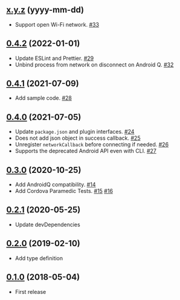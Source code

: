 ## [x.y.z](https://github.com/sushichop/cordova-plugin-wifi-manager/releases/tag/x.y.z) (yyyy-mm-dd)

- Support open Wi-Fi network. [#33](https://github.com/sushichop/cordova-plugin-wifi-manager/pull/33)


## [0.4.2](https://github.com/sushichop/cordova-plugin-wifi-manager/releases/tag/0.4.2) (2022-01-01)

- Update ESLint and Prettier. [#29](https://github.com/sushichop/cordova-plugin-wifi-manager/pull/29)
- Unbind process from network on disconnect on Android Q. [#32](https://github.com/sushichop/cordova-plugin-wifi-manager/pull/32)

## [0.4.1](https://github.com/sushichop/cordova-plugin-wifi-manager/releases/tag/0.4.1) (2021-07-09)

- Add sample code. [#28](https://github.com/sushichop/cordova-plugin-wifi-manager/pull/28)

## [0.4.0](https://github.com/sushichop/cordova-plugin-wifi-manager/releases/tag/0.4.0) (2021-07-05)

- Update `package.json` and plugin interfaces. [#24](https://github.com/sushichop/cordova-plugin-wifi-manager/pull/24)
- Does not add json object in success callback. [#25](https://github.com/sushichop/cordova-plugin-wifi-manager/pull/25)
- Unregister `networkCallback` before connecting if needed. [#26](https://github.com/sushichop/cordova-plugin-wifi-manager/pull/26)
- Supports the deprecated Android API even with CLI. [#27](https://github.com/sushichop/cordova-plugin-wifi-manager/pull/27)

## [0.3.0](https://github.com/sushichop/cordova-plugin-wifi-manager/tree/0.3.0) (2020-10-25)

- Add AndroidQ compatibility. [#14](https://github.com/sushichop/cordova-plugin-wifi-manager/pull/14)
- Add Cordova Paramedic Tests. [#15](https://github.com/sushichop/cordova-plugin-wifi-manager/pull/15) [#16](https://github.com/sushichop/cordova-plugin-wifi-manager/pull/16)

## [0.2.1](https://github.com/sushichop/cordova-plugin-wifi-manager/tree/0.2.1) (2020-05-25)

- Update devDependencies

## [0.2.0](https://github.com/sushichop/cordova-plugin-wifi-manager/tree/0.2.0) (2019-02-10)

- Add type definition

## [0.1.0](https://github.com/sushichop/cordova-plugin-wifi-manager/tree/0.1.0) (2018-05-04)

- First release
